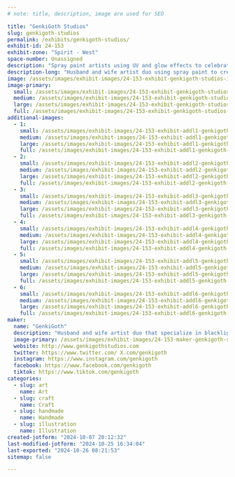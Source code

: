 ```yaml
---
# note: title, description, image are used for SEO

title: "GenkiGoth Studios"
slug: genkigoth-studios
permalink: /exhibits/genkigoth-studios/
exhibit-id: 24-153
exhibit-zone: "Spirit - West"
space-number: Unassigned
description: "Spray paint artists using UV and glow effects to celebrate multiple fandoms and interests. "
description-long: "Husband and wife artist duo using spray paint to create one of a kind works of art.  Specializing in blacklight/UV and glow in the dark effects,they collaborate to produce unique orignal art, as well as celebrate their love for all things nerdy."
image: /assets/images/exhibit-images/24-153-exhibit-genkigoth-studios-inbound7955016665215712518-large.jpg
image-primary: 
  small: /assets/images/exhibit-images/24-153-exhibit-genkigoth-studios-inbound7955016665215712518-small.jpg
  medium: /assets/images/exhibit-images/24-153-exhibit-genkigoth-studios-inbound7955016665215712518-medium.jpg
  large: /assets/images/exhibit-images/24-153-exhibit-genkigoth-studios-inbound7955016665215712518-large.jpg
  full: /assets/images/exhibit-images/24-153-exhibit-genkigoth-studios-inbound7955016665215712518-full.jpg
additional-images: 
  - 1:
    small: /assets/images/exhibit-images/24-153-exhibit-addl1-genkigoth-studios-inbound1162214962978968451-small.jpg
    medium: /assets/images/exhibit-images/24-153-exhibit-addl1-genkigoth-studios-inbound1162214962978968451-medium.jpg
    large: /assets/images/exhibit-images/24-153-exhibit-addl1-genkigoth-studios-inbound1162214962978968451-large.jpg
    full: /assets/images/exhibit-images/24-153-exhibit-addl1-genkigoth-studios-inbound1162214962978968451-full.jpg
  - 2:
    small: /assets/images/exhibit-images/24-153-exhibit-addl2-genkigoth-studios-inbound5006901499634562855-small.jpg
    medium: /assets/images/exhibit-images/24-153-exhibit-addl2-genkigoth-studios-inbound5006901499634562855-medium.jpg
    large: /assets/images/exhibit-images/24-153-exhibit-addl2-genkigoth-studios-inbound5006901499634562855-large.jpg
    full: /assets/images/exhibit-images/24-153-exhibit-addl2-genkigoth-studios-inbound5006901499634562855-full.jpg
  - 3:
    small: /assets/images/exhibit-images/24-153-exhibit-addl3-genkigoth-studios-inbound8876317433511527994-small.jpg
    medium: /assets/images/exhibit-images/24-153-exhibit-addl3-genkigoth-studios-inbound8876317433511527994-medium.jpg
    large: /assets/images/exhibit-images/24-153-exhibit-addl3-genkigoth-studios-inbound8876317433511527994-large.jpg
    full: /assets/images/exhibit-images/24-153-exhibit-addl3-genkigoth-studios-inbound8876317433511527994-full.jpg
  - 4:
    small: /assets/images/exhibit-images/24-153-exhibit-addl4-genkigoth-studios-inbound8898770687264683868-small.jpg
    medium: /assets/images/exhibit-images/24-153-exhibit-addl4-genkigoth-studios-inbound8898770687264683868-medium.jpg
    large: /assets/images/exhibit-images/24-153-exhibit-addl4-genkigoth-studios-inbound8898770687264683868-large.jpg
    full: /assets/images/exhibit-images/24-153-exhibit-addl4-genkigoth-studios-inbound8898770687264683868-full.jpg
  - 5:
    small: /assets/images/exhibit-images/24-153-exhibit-addl5-genkigoth-studios-inbound4440387967861997981-small.jpg
    medium: /assets/images/exhibit-images/24-153-exhibit-addl5-genkigoth-studios-inbound4440387967861997981-medium.jpg
    large: /assets/images/exhibit-images/24-153-exhibit-addl5-genkigoth-studios-inbound4440387967861997981-large.jpg
    full: /assets/images/exhibit-images/24-153-exhibit-addl5-genkigoth-studios-inbound4440387967861997981-full.jpg
  - 6:
    small: /assets/images/exhibit-images/24-153-exhibit-addl6-genkigoth-studios-inbound2329688994640704397-small.jpg
    medium: /assets/images/exhibit-images/24-153-exhibit-addl6-genkigoth-studios-inbound2329688994640704397-medium.jpg
    large: /assets/images/exhibit-images/24-153-exhibit-addl6-genkigoth-studios-inbound2329688994640704397-large.jpg
    full: /assets/images/exhibit-images/24-153-exhibit-addl6-genkigoth-studios-inbound2329688994640704397-full.jpg
maker: 
  name: "GenkiGoth"
  description: "Husband and wife artist duo that specialize in blacklight/ UV reactive and glow in the dark one of a kind spray painted canvases."
  image-primary: /assets/images/exhibit-images/24-153-maker-genkigoth-studios-inbound2633156510622238541-medium.jpg
  website: http://www.genkigothstudios.com
  twitter: https://www.twitter.com/ X.com/genkigoth 
  instagram: https://www.instagram.com/genkigoth
  facebook: https://www.facebook.com/genkigoth
  tiktok: https://www.tiktok.com/genkigoth
categories: 
  - slug: art
    name: Art
  - slug: craft
    name: Craft
  - slug: handmade
    name: Handmade
  - slug: illustration
    name: Illustration
created-jotform: "2024-10-07 20:12:32"
last-modified-jotform: "2024-10-25 16:34:04"
last-exported: "2024-10-26 08:21:53"
sitemap: false

---
```

